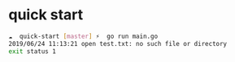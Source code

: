 # quick start

```bash
☁  quick-start [master] ⚡  go run main.go
2019/06/24 11:13:21 open test.txt: no such file or directory
exit status 1
```
